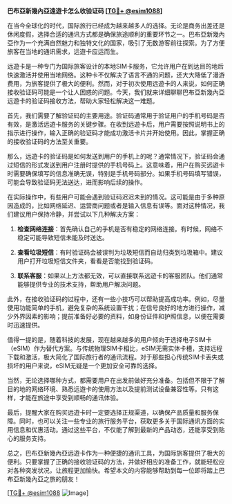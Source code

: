 **巴布亞新幾內亞遠遊卡怎么收验证码 [[TG💪+ @esim1088](https://t.me/s/esim1088)]**

在当今全球化的时代，国际旅行已经成为越来越多人的选择。无论是商务出差还是休闲度假，选择合适的通讯方式都是确保旅途顺利的重要环节之一。巴布亞新幾內亞作为一个充满自然魅力和独特文化的国家，吸引了无数游客前往探索。为了方便旅客在当地的通讯需求，远遊卡应运而生。

远遊卡是一种专门为国际旅客设计的本地SIM卡服务，它允许用户在到达目的地后快速激活并使用当地网络。这种卡不仅解决了语言不通的问题，还大大降低了漫游费用，为旅客提供了极大的便利。然而，对于初次使用远遊卡的人来说，如何正确接收验证码可能是一个让人困惑的问题。今天，我们就来详细聊聊巴布亞新幾內亞远遊卡的验证码接收方法，帮助大家轻松解决这一难题。

首先，我们需要了解验证码的主要用途。验证码通常用于验证用户的手机号码是否有效，是激活远遊卡服务的关键步骤。在收到远遊卡后，用户需要按照说明书上的指示进行操作，输入正确的验证码才能成功激活卡片并开始使用。因此，掌握正确的接收验证码的方法至关重要。

那么，远遊卡的验证码是如何发送到用户的手机上的呢？通常情况下，验证码会通过短信的形式发送到用户注册时提供的手机号码上。这意味着，用户在购买远遊卡时需要确保填写的信息准确无误，特别是手机号码部分。如果手机号码填写错误，可能会导致验证码无法送达，进而影响后续的操作。

在实际操作中，有些用户可能会遇到验证码迟迟未到的情况。这可能是由于多种原因造成的，比如网络延迟、运营商问题或者是输入信息有误等。面对这种情况，我们建议用户保持冷静，并尝试以下几种解决方案：

1. **检查网络连接**：首先确认自己的手机是否有稳定的网络连接。有时候，网络不稳定可能导致短信未能及时送达。
   
2. **查看垃圾短信**：有时验证码会被误判为垃圾短信而自动归类到垃圾箱中。建议用户打开垃圾短信文件夹，看看是否能找到验证码。

3. **联系客服**：如果以上方法都无效，可以直接联系远遊卡的客服团队。他们通常能够提供专业的技术支持，帮助用户解决问题。

此外，在接收验证码的过程中，还有一些小技巧可以帮助提高成功率。例如，尽量使用功能简单的手机，避免复杂的系统设置干扰；在信号良好的地方进行操作，减少外界因素的影响；提前准备好必要的资料，如身份证件和护照信息，以便在需要时迅速提供。

值得一提的是，随着科技的发展，现在越来越多的用户倾向于选择电子SIM卡（eSIM）作为替代方案。与传统物理SIM卡相比，eSIM无需实体卡槽，支持远程下载和激活，极大简化了国际旅行者的通讯流程。对于那些担心传统SIM卡丢失或损坏的用户来说，eSIM无疑是一个更加安全可靠的选择。

当然，无论选择哪种方式，都需要用户在出发前做好充分准备。包括但不限于了解目的地的网络环境、熟悉远遊卡的使用方法以及提前测试设备兼容性等。只有这样，才能在旅途中享受到顺畅的通讯体验。

最后，提醒大家在购买远遊卡时一定要选择正规渠道，以确保产品质量和服务保障。同时，也可以关注一些专业的旅行服务平台，获取更多关于国际通讯方面的实用信息和优惠活动。通过这些平台，不仅能了解到最新的产品动态，还能享受到贴心的服务支持。

总之，巴布亞新幾內亞远遊卡作为一种便捷的通讯工具，为国际旅客提供了极大的便利。只要掌握了正确的接收验证码的方法，并做好相应的准备工作，就能轻松应对各种突发状况，让旅程更加愉快。希望本文的内容能够帮助到每一位即将踏上巴布亞新幾內亞之旅的朋友！

[[TG💪+ @esim1088](https://t.me/s/esim1088) ![Image](https://i.postimg.cc/4NQfJmqS/Snipaste-2025-05-13-00-14-12.png)]